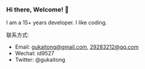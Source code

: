 ### Hi there, Welcome! 👋

I am a 15+ years developer. I like coding.

联系方式:
- Email: gukaitong@gmail.com, 29283212@qq.com
- Wechat: id9527
- Twitter: @gukaitong
